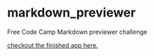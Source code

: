 # markdown_previewer
Free Code Camp Markdown previewer challenge

[checkout the finished app here.](https://md-previewer.firebaseapp.com)
